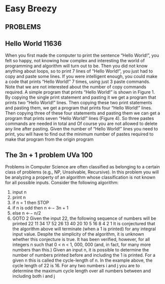 # Easy Breezy

## PROBLEMS

## Hello World 11636

When you first made the computer to print the sentence “Hello World!”, you felt so happy, not
knowing how complex and interesting the world of programming and algorithm will turn out to be.
Then you did not know anything about loops, so to print 7 lines of “Hello World!”, you just had to
copy and paste some lines. If you were intelligent enough, you could make a code that prints “Hello
World!” 7 times, using just 3 paste commands. Note that we are not interested about the number
of copy commands required. A simple program that prints “Hello World!” is shown in Figure 1. By
copying the single print statement and pasting it we get a program that prints two “Hello World!” lines.
Then copying these two print statements and pasting them, we get a program that prints four “Hello
World!” lines. Then copying three of these four statements and pasting them we can get a program
that prints seven “Hello World!” lines (Figure 4). So three pastes commands are needed in total and
Of course you are not allowed to delete any line after pasting. Given the number of “Hello World!”
lines you need to print, you will have to find out the minimum number of pastes required to make that
program from the origin program

## The 3n + 1 problem UVa 100

Problems in Computer Science are often classified as belonging to a certain class of problems (e.g.,
NP, Unsolvable, Recursive). In this problem you will be analyzing a property of an algorithm whose
classification is not known for all possible inputs.
Consider the following algorithm:
1. input n
2. print n
3. if n = 1 then STOP
4. if n is odd then n ←− 3n + 1
5. else n ←− n/2
6. GOTO 2
Given the input 22, the following sequence of numbers will be printed
22 11 34 17 52 26 13 40 20 10 5 16 8 4 2 1
It is conjectured that the algorithm above will terminate (when a 1 is printed) for any integral input
value. Despite the simplicity of the algorithm, it is unknown whether this conjecture is true. It has
been verified, however, for all integers n such that 0 < n < 1, 000, 000 (and, in fact, for many more
numbers than this.)
Given an input n, it is possible to determine the number of numbers printed before and including
the 1 is printed. For a given n this is called the cycle-length of n. In the example above, the cycle
length of 22 is 16.
For any two numbers i and j you are to determine the maximum cycle length over all numbers
between and including both i and j
